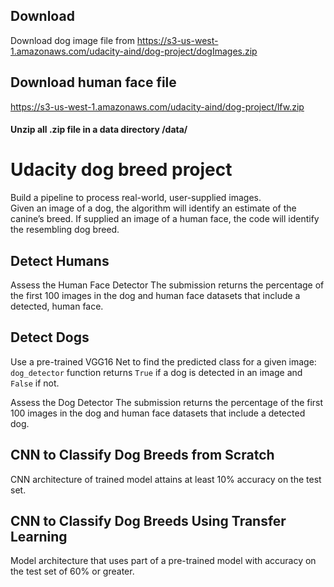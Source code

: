## Download 
Download dog image file from https://s3-us-west-1.amazonaws.com/udacity-aind/dog-project/dogImages.zip
## Download human face file 
https://s3-us-west-1.amazonaws.com/udacity-aind/dog-project/lfw.zip

#### Unzip all .zip file in a data directory /data/

# Udacity dog breed project
Build a pipeline to process real-world, user-supplied images.  
Given an image of a dog, the algorithm will identify an estimate of the canine’s breed.
If supplied an image of a human face, the code will identify the resembling dog breed.


## Detect Humans
Assess the Human Face Detector
The submission returns the percentage of the first 100 images in the dog and human face datasets that include a detected, human face.

## Detect Dogs
Use a pre-trained VGG16 Net to find the predicted class for a given image: `dog_detector` function returns `True` if a dog is detected in an image and `False` if not.

Assess the Dog Detector
The submission returns the percentage of the first 100 images in the dog and human face datasets that include a detected dog.

## CNN to Classify Dog Breeds from Scratch
CNN architecture of trained model attains at least 10% accuracy on the test set.

## CNN to Classify Dog Breeds Using Transfer Learning
Model architecture that uses part of a pre-trained model with accuracy on the test set of 60% or greater.
